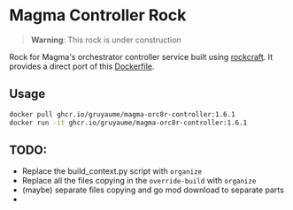 # Magma Controller Rock

> **Warning**: This rock is under construction

Rock for Magma's orchestrator controller service built using 
[rockcraft](https://github.com/canonical/rockcraft). It provides a direct port of this 
[Dockerfile](https://github.com/magma/magma/blob/v1.6/orc8r/cloud/docker/controller/Dockerfile).

## Usage

```bash
docker pull ghcr.io/gruyaume/magma-orc8r-controller:1.6.1
docker run -it ghcr.io/gruyaume/magma-orc8r-controller:1.6.1
```

## TODO:
- Replace the build_context.py script with `organize`
- Replace all the files copying in the `override-build` with `organize`
- (maybe) separate files copying and go mod download to separate parts
- 